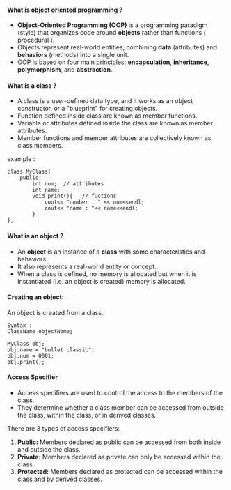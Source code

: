 
#### What is object oriented programming ?
- **Object-Oriented Programming (OOP)** is a programming paradigm (style) that organizes code around **objects** rather than functions ( procedural ). 
- Objects represent real-world entities, combining **data** (attributes) and **behaviors** (methods) into a single unit. 
- OOP is based on four main principles: **encapsulation**, **inheritance**, **polymorphism**, and **abstraction**.


#### What is a class ?
- A class is a user-defined data type, and it works as an object constructor, or a "blueprint" for creating objects.
- Function defined inside class are known as member functions.
- Variable or attributes defined inside the class are known as member attributes.
- Member functions and member attributes are collectively known as class members.

example : 
```
class MyClass{
	public:
		int num;  // attributes
		int name;
		void print(){   // fuctions
			cout<< "number : " << num<<endl;
			cout<< "name : "<< name<<endl;
		}
};
```

#### What is an object ?
- An **object** is an instance of a **class** with some characteristics and behaviors.
- It also represents a real-world entity or concept.
- When a class is defined, no memory is allocated but when it is instantiated (i.e. an object is created) memory is allocated.

#### Creating an object:
An object is created from a class.
```
Syntax :
ClassName objectName;
```

```
MyClass obj;
obj.name = "bullet classic";
obj.num = 0001;
obj.print();
```


#### Access Specifier
- Access specifiers are used to control the access to the members of the class.
- They determine whether a class member can be accessed from outside the class, within the class, or in derived classes.


There are 3 types of access specifiers:

1. **Public:** Members declared as public can be accessed from both inside and outside the class.
2. **Private:** Members declared as private can only be accessed within the class.
3. **Protected:** Members declared as protected can be accessed within the class and by derived classes.








